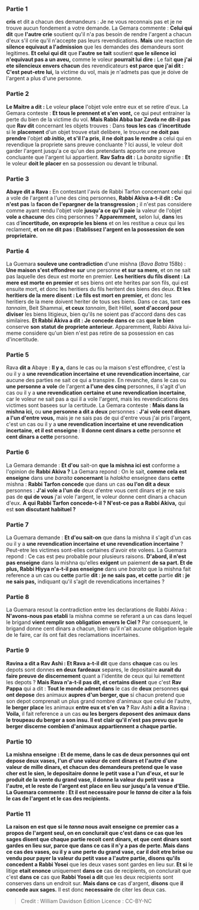 
### Partie 1
<b>cris</b> et dit a chacun des demandeurs : Je ne vous reconnais pas et je ne trouve aucun fondement a votre demande. La Gemara commente : <b>Celui qui dit</b> que <b>l'autre crie</b> soutient qu'il n'a pas besoin de rendre l'argent a chacun d'eux s'il crie qu'il n'accepte pas leurs revendications. <b>Mais</b> une reaction de <b>silence equivaut a l'admission</b> que les demandes des demandeurs sont legitimes. <b>Et celui qui dit</b> que <b>l'autre se tait</b> soutient <b>que le silence ici n'equivaut pas a un aveu,</b> comme le voleur <b>pourrait lui dire :</b> Le fait <b>que j'ai ete silencieux envers chacun</b> des revendicateurs <b>est parce que j'ai dit : C'est peut-etre lui,</b> la victime du vol, mais je n'admets pas que je doive de l'argent a plus d'une personne.

### Partie 2
<b>Le Maitre a dit :</b> Le voleur <b>place</b> l'objet vole entre eux et se retire</b> d'eux. La Gemara conteste : <b>Et tous le prennent et s'en vont,</b> ce qui peut entrainer la perte du bien de la victime du vol. <b>Mais Rabbi Abba bar Zavda ne dit-il pas</b> que <b>Rav dit</b> concernant les objets trouves : Dans <b>tous les cas</b> d'<b>incertitude</b> si le <b>placement</b> d'un objet trouve etait delibere, le trouveur <b>ne doit pas prendre</b> l'objet <b><i>ab initio</i>, et s'il l'a pris</b>, <b>il ne doit pas le rendre</b> a celui qui en revendique la propriete sans preuve concluante ? Ici aussi, le voleur doit garder l'argent jusqu'a ce qu'un des pretendants apporte une preuve concluante que l'argent lui appartient. <b>Rav Safra dit :</b> La <i>baraita</i> signifie : <b>Et</b> le voleur <b>doit le placer</b> en sa possession ou devant le tribunal.

### Partie 3
<b>Abaye dit a Rava :</b> En contestant l'avis de Rabbi Tarfon concernant celui qui a vole de l'argent a l'une des cinq personnes, <b>Rabbi Akiva a-t-il dit : Ce n'est pas</b> la <b>facon de l'epargner de la transgression ;</b> il n'est pas considere comme ayant rendu l'objet vole <b>jusqu'a ce qu'il paie</b> la valeur de l'objet <b>vole a chacune</b> des cinq personnes ? <b>Apparemment,</b> selon lui, <b>dans</b> les cas d'<b>incertitude, on exproprie les biens</b> et on les restitue a ceux qui les reclament, <b>et on ne dit pas : Etablissez l'argent en la possession de son proprietaire.</b>

### Partie 4
La Guemara <b>souleve une contradiction</b> d'une mishna (<i>Bava Batra</i> 158b) : <b>Une maison s'est effondree sur</b> une personne <b>et sur sa mere,</b> et on ne sait pas laquelle des deux est morte en premier. <b>Les heritiers du fils disent : La mere est morte en premier</b> et ses biens ont ete herites par son fils, qui est ensuite mort, et donc les heritiers du fils heritent des biens des deux. <b>Et les heritiers de la mere disent : Le fils est mort en premier,</b> et donc les heritiers de la mere doivent heriter de tous ses biens. Dans ce cas, tant <b>ces</b> <i>tannaim</i>, Beit Shammai, <b>et ceux</b> <i>tannaim</i>, Beit Hillel, <b>sont d'accord pour diviser</b> les biens litigieux, bien qu'ils ne soient pas d'accord dans des cas similaires. <b>Et Rabbi Akiva a dit : Je concede dans ce</b> cas <b>que le bien</b> conserve <b>son</b> <b>statut de propriete anterieur.</b> Apparemment, Rabbi Akiva lui-meme considere qu'un bien n'est pas retire de sa possession en cas d'incertitude.

### Partie 5
Rava <b>dit a</b> Abaye : <b>Il y a,</b> dans le cas ou la maison s'est effondree, c'est la ou il y a <b>une revendication incertaine</b> <b>et une revendication incertaine</b>, car aucune des parties ne sait ce qui a transpire. En revanche, dans le cas ou <b>une personne a vole</b> de l'argent <b>a l'une des cinq</b> personnes, il s'agit d'un cas ou il y a <b>une revendication certaine</b> <b>et une revendication incertaine</b>, car le voleur ne sait pas a qui il a vole l'argent, mais les revendications des victimes sont basees sur la certitude. La Gemara conteste : <b>Mais dans la mishna ici,</b> ou <b>une personne a dit a deux</b> personnes : <b>J'ai vole cent dinars a l'un d'entre vous,</b> mais je ne sais pas de qui d'entre vous j'ai pris l'argent, c'est un cas ou il y a <b>une revendication incertaine</b> <b>et une revendication incertaine</b>, <b>et il est enseigne : Il donne cent dinars a cette</b> personne <b>et cent dinars a cette</b> personne.

### Partie 6
La Gemara demande : <b>Et d'ou</b> sait-on <b>que la mishna ici est</b> conforme a l'opinion de <b>Rabbi Akiva ?</b> La Gemara repond : On le sait, <b>comme cela est enseigne</b> dans une <i>baraita</i> <b>concernant</b> la <i>halakha</i> enseignee dans <b>cette</b> mishna : <b>Rabbi Tarfon concede</b> que dans un cas <b>ou l'on dit a deux</b> personnes : <b>J'ai vole a l'un de</b> deux d'entre vous cent dinars et je ne sais pas</b> de <b>qui de vous</b> j'ai vole l'argent, le voleur donne cent dinars a chacun d'eux. <b>A qui Rabbi Tarfon concede-t-il ? N'est-ce pas a Rabbi Akiva,</b> qui est <b>son</b> <b>discutant habituel ?</b>

### Partie 7
La Guemara demande : <b>Et d'ou sait-on</b> que dans la mishna il s'agit d'un cas ou il y a <b>une revendication incertaine</b> <b>et une revendication incertaine</b> ? Peut-etre les victimes sont-elles certaines d'avoir ete volees. La Guemara repond : Ce cas est peu probable pour plusieurs raisons. <b>D'abord, il n'est pas enseigne</b> dans la mishna qu'elles <b>exigent</b> un paiement <b>de sa part. Et de plus, Rabbi Hiyya n'a-t-il pas enseigne</b> dans une <i>baraita</i> que la mishna fait reference a un cas ou <b>cette</b> partie <b>dit : je ne sais pas, et cette</b> partie <b>dit : je ne sais pas,</b> indiquant qu'il s'agit de revendications incertaines ?

### Partie 8
La Guemara resout la contradiction entre les declarations de Rabbi Akiva : <b>N'avons-nous pas etabli</b> la mishna comme se referant a un cas dans lequel le brigand <b>vient remplir son obligation envers le Ciel ?</b> Par consequent, le brigand donne cent dinars a chacun, bien qu'il n'ait aucune obligation legale de le faire, car ils ont fait des reclamations incertaines.

### Partie 9
<b>Ravina a dit a Rav Ashi : Et Rava a-t-il dit</b> que dans <b>chaque</b> cas ou les depots sont donnes <b>en deux</b> <b>fardeaux</b> separes, le depositaire <b>aurait du faire preuve de discernement</b> quant a l'identite de ceux qui lui remettent les depots ? <b>Mais Rava n'a-t-il pas dit, et certains disent</b> que c'est <b>Rav Pappa</b> qui a dit : <b>Tout le monde admet dans</b> le cas de <b>deux</b> personnes <b>qui ont depose</b> des animaux <b>aupres d'un berger, que</b> si chacun pretend que son depot comprenait un plus grand nombre d'animaux que celui de l'autre, <b>le berger place</b> les animaux <b>entre eux et s'en va ?</b> Rav Ashi <b>a dit a</b> Ravina : <b>Voila,</b> il fait reference a un cas <b>ou les bergers <b>deposent</b> des animaux <b>dans le troupeau du berger a son insu.</b> Il est clair qu'il n'est pas prevu que le berger discerne combien d'animaux appartiennent a chaque partie.

### Partie 10
La mishna enseigne : <b>Et de meme,</b> dans le cas de deux personnes qui ont depose <b>deux vases, l'un d'une valeur de cent dinars et l'autre d'une valeur de mille dinars,</b> et chacun des demandeurs pretend que le vase cher est le sien, le depositaire donne le petit vase a l'un d'eux, et sur le produit de la vente du grand vase, il donne la valeur du petit vase a l'autre, et le reste de l'argent est place en lieu sur jusqu'a la venue d'Elie. La Guemara commente : <b>Et</b> il est <b>necessaire</b> pour le <i>tanna</i> de citer a la fois le cas de l'argent et le cas des recipients.

### Partie 11
La raison en est <b>que si</b> le <i>tanna</i> nous avait <b>enseigne ce premier</b> cas a propos de l'argent seul, on en conclurait que c'est <b>dans ce</b> cas que <b>les sages disent</b> que chaque partie recoit cent dinars, et que cent dinars sont gardes en lieu sur, <b>parce que</b> dans ce cas <b>il n'y a pas de perte. Mais dans ce</b> cas des vases, <b>ou il y a une perte du grand</b> vase, car il doit etre brise ou vendu pour payer la valeur du petit vase a l'autre partie, <b>disons</b> qu'ils concedent a Rabbi Yosei</b> que les deux vases sont gardes en lieu sur. <b>Et si</b> le litige <b>etait enonce</b> uniquement <b>dans ce</b> cas de recipients, on conclurait que c'est <b>dans ce</b> cas que <b>Rabbi Yosei a dit</b> que les deux recipients sont conserves dans un endroit sur. <b>Mais dans ce</b> cas d'argent, <b>disons</b> que <b>il concede aux sages.</b> Il est donc <b>necessaire</b> de citer les deux cas.

>Credit : William Davidson Edition
>Licence : CC-BY-NC